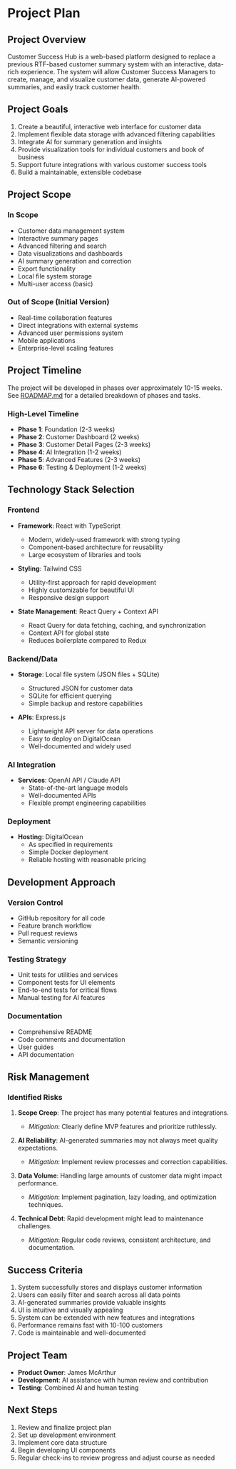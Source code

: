 # Project Plan

## Project Overview

Customer Success Hub is a web-based platform designed to replace a previous RTF-based customer summary system with an interactive, data-rich experience. The system will allow Customer Success Managers to create, manage, and visualize customer data, generate AI-powered summaries, and easily track customer health.

## Project Goals

1. Create a beautiful, interactive web interface for customer data
2. Implement flexible data storage with advanced filtering capabilities
3. Integrate AI for summary generation and insights
4. Provide visualization tools for individual customers and book of business
5. Support future integrations with various customer success tools
6. Build a maintainable, extensible codebase

## Project Scope

### In Scope

- Customer data management system
- Interactive summary pages
- Advanced filtering and search
- Data visualizations and dashboards
- AI summary generation and correction
- Export functionality
- Local file system storage
- Multi-user access (basic)

### Out of Scope (Initial Version)

- Real-time collaboration features
- Direct integrations with external systems
- Advanced user permissions system
- Mobile applications
- Enterprise-level scaling features

## Project Timeline

The project will be developed in phases over approximately 10-15 weeks. See [ROADMAP.md](./ROADMAP.md) for a detailed breakdown of phases and tasks.

### High-Level Timeline

- **Phase 1**: Foundation (2-3 weeks)
- **Phase 2**: Customer Dashboard (2 weeks)
- **Phase 3**: Customer Detail Pages (2-3 weeks)
- **Phase 4**: AI Integration (1-2 weeks)
- **Phase 5**: Advanced Features (2-3 weeks)
- **Phase 6**: Testing & Deployment (1-2 weeks)

## Technology Stack Selection

### Frontend

- **Framework**: React with TypeScript
  - Modern, widely-used framework with strong typing
  - Component-based architecture for reusability
  - Large ecosystem of libraries and tools

- **Styling**: Tailwind CSS
  - Utility-first approach for rapid development
  - Highly customizable for beautiful UI
  - Responsive design support

- **State Management**: React Query + Context API
  - React Query for data fetching, caching, and synchronization
  - Context API for global state
  - Reduces boilerplate compared to Redux

### Backend/Data

- **Storage**: Local file system (JSON files + SQLite)
  - Structured JSON for customer data
  - SQLite for efficient querying
  - Simple backup and restore capabilities

- **APIs**: Express.js
  - Lightweight API server for data operations
  - Easy to deploy on DigitalOcean
  - Well-documented and widely used

### AI Integration

- **Services**: OpenAI API / Claude API
  - State-of-the-art language models
  - Well-documented APIs
  - Flexible prompt engineering capabilities

### Deployment

- **Hosting**: DigitalOcean
  - As specified in requirements
  - Simple Docker deployment
  - Reliable hosting with reasonable pricing

## Development Approach

### Version Control

- GitHub repository for all code
- Feature branch workflow
- Pull request reviews
- Semantic versioning

### Testing Strategy

- Unit tests for utilities and services
- Component tests for UI elements
- End-to-end tests for critical flows
- Manual testing for AI features

### Documentation

- Comprehensive README
- Code comments and documentation
- User guides
- API documentation

## Risk Management

### Identified Risks

1. **Scope Creep**: The project has many potential features and integrations.
   - *Mitigation*: Clearly define MVP features and prioritize ruthlessly.

2. **AI Reliability**: AI-generated summaries may not always meet quality expectations.
   - *Mitigation*: Implement review processes and correction capabilities.

3. **Data Volume**: Handling large amounts of customer data might impact performance.
   - *Mitigation*: Implement pagination, lazy loading, and optimization techniques.

4. **Technical Debt**: Rapid development might lead to maintenance challenges.
   - *Mitigation*: Regular code reviews, consistent architecture, and documentation.

## Success Criteria

1. System successfully stores and displays customer information
2. Users can easily filter and search across all data points
3. AI-generated summaries provide valuable insights
4. UI is intuitive and visually appealing
5. System can be extended with new features and integrations
6. Performance remains fast with 10-100 customers
7. Code is maintainable and well-documented

## Project Team

- **Product Owner**: James McArthur
- **Development**: AI assistance with human review and contribution
- **Testing**: Combined AI and human testing

## Next Steps

1. Review and finalize project plan
2. Set up development environment
3. Implement core data structure
4. Begin developing UI components
5. Regular check-ins to review progress and adjust course as needed
